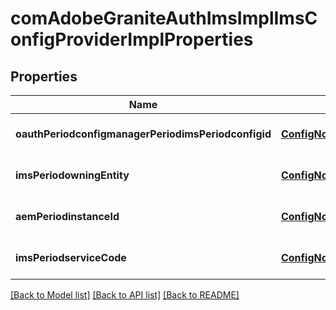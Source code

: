 # comAdobeGraniteAuthImsImplImsConfigProviderImplProperties

## Properties
Name | Type | Description | Notes
------------ | ------------- | ------------- | -------------
**oauthPeriodconfigmanagerPeriodimsPeriodconfigid** | [**ConfigNodePropertyString**](ConfigNodePropertyString.md) |  | [optional] [default to null]
**imsPeriodowningEntity** | [**ConfigNodePropertyString**](ConfigNodePropertyString.md) |  | [optional] [default to null]
**aemPeriodinstanceId** | [**ConfigNodePropertyString**](ConfigNodePropertyString.md) |  | [optional] [default to null]
**imsPeriodserviceCode** | [**ConfigNodePropertyString**](ConfigNodePropertyString.md) |  | [optional] [default to null]

[[Back to Model list]](../README.md#documentation-for-models) [[Back to API list]](../README.md#documentation-for-api-endpoints) [[Back to README]](../README.md)


